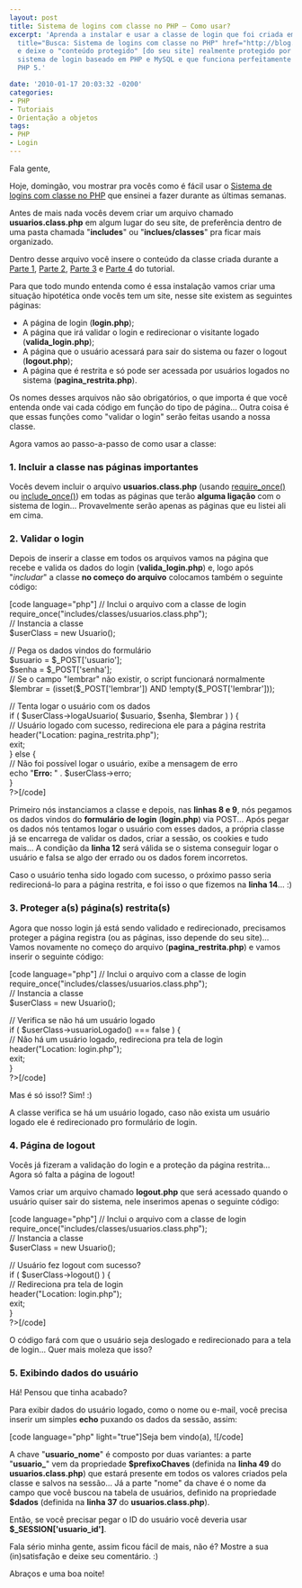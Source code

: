```yaml
---
layout: post
title: Sistema de logins com classe no PHP – Como usar?
excerpt: 'Aprenda a instalar e usar a classe de login que foi criada em várias <a
  title="Busca: Sistema de logins com classe no PHP" href="http://blog.thiagobelem.net/?s=Sistema+de+logins+com+classe+no+PHP">partes</a>
  e deixe o "conteúdo protegido" [do seu site] realmente protegido por traz de um
  sistema de login baseado em PHP e MySQL e que funciona perfeitamente em PHP 4 e
  PHP 5.'

date: '2010-01-17 20:03:32 -0200'
categories:
- PHP
- Tutoriais
- Orientação a objetos
tags:
- PHP
- Login
---
```

<p>Fala gente,</p>
<p>Hoje, domingão, vou mostrar pra vocês como é fácil usar o <a title="Busca: Sistema de logins com classe no PHP" href="http://blog.thiagobelem.net/?s=Sistema+de+logins+com+classe+no+PHP">Sistema de logins com classe no PHP</a> que ensinei a fazer durante as últimas semanas.</p>
<p>Antes de mais nada vocês devem criar um arquivo chamado <strong>usuarios.class.php</strong> em algum lugar do seu site, de preferência dentro de uma pasta chamada "<strong>includes</strong>" ou "<strong>inclues/classes</strong>" pra ficar mais organizado.</p>
<p>Dentro desse arquivo você insere o conteúdo da classe criada durante a <a title="Criando um sistema de logins com classe no PHP – Parte 1" href="http://blog.thiagobelem.net/criando-um-sistema-de-logins-com-classe-no-php-parte-1/" target="_blank">Parte 1</a>, <a title="Criando um sistema de logins com classe no PHP – Parte 2" href="http://blog.thiagobelem.net/criando-um-sistema-de-logins-com-classe-no-php-parte-2/" target="_blank">Parte 2</a>, <a title="Criando um sistema de logins com classe no PHP – Parte 3" href="http://blog.thiagobelem.net/criando-um-sistema-de-logins-com-classe-no-php-parte-3/" target="_blank">Parte 3</a> e <a title="Criando um sistema de logins com classe no PHP – Parte 4" href="http://blog.thiagobelem.net/criando-um-sistema-de-logins-com-classe-no-php-parte-4/" target="_blank">Parte 4</a> do tutorial.</p>
<p>Para que todo mundo entenda como é essa instalação vamos criar uma situação hipotética onde vocês tem um site, nesse site existem as seguintes páginas:</p>
<ul>
<li>A página de login (<strong>login.php</strong>);</li>
<li>A página que irá validar o login e redirecionar o visitante logado (<strong>valida_login.php</strong>);</li>
<li>A página que o usuário acessará para sair do sistema ou fazer o logout (<strong>logout.php</strong>);</li>
<li>A página que é restrita e só pode ser acessada por usuários logados no sistema (<strong>pagina_restrita.php</strong>).</li>
</ul>
<p>Os nomes desses arquivos não são obrigatórios, o que importa é que você entenda onde vai cada código em função do tipo de página... Outra coisa é que essas funções como "validar o login" serão feitas usando a nossa classe.</p>
<p>Agora vamos ao passo-a-passo de como usar a classe:</p>
<h3>1. Incluir a classe nas páginas importantes</h3>
<p>Vocês devem incluir o arquivo <strong>usuarios.class.php</strong> (usando <a href="http://br.php.net/manual/pt_BR/function.require-once.php" target="_blank">require_once()</a> ou <a href="http://br.php.net/manual/pt_BR/function.include-once.php" target="_blank">include_once()</a>) em todas as páginas que terão <strong>alguma ligação</strong> com o sistema de login... Provavelmente serão apenas as páginas que eu listei ali em cima.</p>
<h3>2. Validar o login</h3>
<p>Depois de inserir a classe em todos os arquivos vamos na página que recebe e valida os dados do login (<strong>valida_login.php</strong>) e, logo após "<em>includar</em>" a classe <strong>no começo do arquivo</strong> colocamos também o seguinte código:</p>
<p>[code language="php"]<?php<br />
// Inclui o arquivo com a classe de login<br />
require_once("includes/classes/usuarios.class.php");<br />
// Instancia a classe<br />
$userClass = new Usuario();</p>
<p>// Pega os dados vindos do formulário<br />
$usuario = $_POST['usuario'];<br />
$senha = $_POST['senha'];<br />
// Se o campo "lembrar" não existir, o script funcionará normalmente<br />
$lembrar = (isset($_POST['lembrar']) AND !empty($_POST['lembrar']));</p>
<p>// Tenta logar o usuário com os dados<br />
if ( $userClass->logaUsuario( $usuario, $senha, $lembrar ) ) {<br />
	// Usuário logado com sucesso, redireciona ele para a página restrita<br />
	header("Location: pagina_restrita.php");<br />
	exit;<br />
} else {<br />
	// Não foi possível logar o usuário, exibe a mensagem de erro<br />
	echo "<strong>Erro: </strong>" . $userClass->erro;<br />
}<br />
?>[/code]</p>
<p>Primeiro nós instanciamos a classe e depois, nas <strong>linhas 8 e 9</strong>, nós pegamos os dados vindos do <strong>formulário de login</strong> (<strong>login.php</strong>) via POST... Após pegar os dados nós tentamos logar o usuário com esses dados, a própria classe já se encarrega de validar os dados, criar a sessão, os cookies e tudo mais... A condição da <strong>linha 12</strong> será válida se o sistema conseguir logar o usuário e falsa se algo der errado ou os dados forem incorretos.</p>
<p>Caso o usuário tenha sido logado com sucesso, o próximo passo seria redirecioná-lo para a página restrita, e foi isso o que fizemos na <strong>linha 14</strong>... :)</p>
<h3>3. Proteger a(s) página(s) restrita(s)</h3>
<p>Agora que nosso login já está sendo validado e redirecionado, precisamos proteger a página registra (ou as páginas, isso depende do seu site)... Vamos novamente no começo do arquivo (<strong>pagina_restrita.php</strong>) e vamos inserir o seguinte código:</p>
<p>[code language="php"]<?php<br />
// Inclui o arquivo com a classe de login<br />
require_once("includes/classes/usuarios.class.php");<br />
// Instancia a classe<br />
$userClass = new Usuario();</p>
<p>// Verifica se não há um usuário logado<br />
if ( $userClass->usuarioLogado() === false ) {<br />
	// Não há um usuário logado, redireciona pra tela de login<br />
	header("Location: login.php");<br />
	exit;<br />
}<br />
?>[/code]</p>
<p>Mas é só isso!? Sim! :)</p>
<p>A classe verifica se há um usuário logado, caso não exista um usuário logado ele é redirecionado pro formulário de login.</p>
<h3>4. Página de logout</h3>
<p>Vocês já fizeram a validação do login e a proteção da página restrita... Agora só falta a página de logout!</p>
<p>Vamos criar um arquivo chamado <strong>logout.php</strong> que será acessado quando o usuário quiser sair do sistema, nele inserimos apenas o seguinte código:</p>
<p>[code language="php"]<?php<br />
// Inclui o arquivo com a classe de login<br />
require_once("includes/classes/usuarios.class.php");<br />
// Instancia a classe<br />
$userClass = new Usuario();</p>
<p>// Usuário fez logout com sucesso?<br />
if ( $userClass->logout() ) {<br />
	// Redireciona pra tela de login<br />
	header("Location: login.php");<br />
	exit;<br />
}<br />
?>[/code]</p>
<p>O código fará com que o usuário seja deslogado e redirecionado para a tela de login... Quer mais moleza que isso?</p>
<h3>5. Exibindo dados do usuário</h3>
<p>Há! Pensou que tinha acabado?</p>
<p>Para exibir dados do usuário logado, como o nome ou e-mail, você precisa inserir um simples <strong>echo</strong> puxando os dados da sessão, assim:</p>
<p>[code language="php" light="true"]Seja bem vindo(a), <?php echo $_SESSION['usuario_nome']; ?>![/code]</p>
<p>A chave "<strong>usuario_nome</strong>" é composto por duas variantes: a parte "<strong>usuario_</strong>" vem da propriedade <strong>$prefixoChaves</strong> (definida na <strong>linha 49</strong> do <strong>usuarios.class.php</strong>) que estará presente em todos os valores criados pela classe e salvos na sessão... Já a parte "nome" da chave é o nome da campo que você buscou na tabela de usuários, definido na propriedade <strong>$dados</strong> (definida na <strong>linha 37</strong> do <strong>usuarios.class.php</strong>).</p>
<p>Então, se você precisar pegar o ID do usuário você deveria usar <strong>$_SESSION['usuario_id']</strong>.</p>
<p>Fala sério minha gente, assim ficou fácil de mais, não é? Mostre a sua (in)satisfação e deixe seu comentário. :)</p>
<p>Abraços e uma boa noite!</p>
